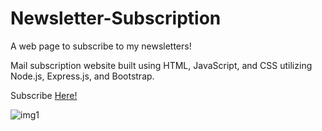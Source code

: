 # Newsletter-Subscription
A web page to subscribe to my newsletters!

Mail subscription website built using HTML, JavaScript, and CSS utilizing Node.js, Express.js, and Bootstrap.

Subscribe [Here!](https://stormy-escarpment-93563.herokuapp.com/)

![img1](https://raw.githubusercontent.com/leanneLLL/Newsletter-Subscription/main/demo.png)
